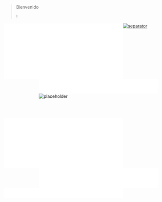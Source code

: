 > Bienvenido 
>  
> 
>  !
 

[<img align="left" width="390" alt="📗 Classic" src="./metrics.classic.svg">](#)
[<img align="right" width="390" alt="🌸 Anilist" src="./metrics.plugin.anilist.svg">](#)
[<img align="right" width="390" height="80" alt="placeholder" src="https://gist.githubusercontent.com/lowlighter/3c6eaedf50273adfb7a510822672f570/raw/placeholder.svg">](#)

[<img align="left" width="390" alt="📅 Isometric calendar" src="./metrics.plugin.isocalendar.svg">](#)
[<img align="right" width="390" alt="📊 Languages indepth" src="./metrics.plugin.languages.indepth.svg">](#)

[<img width="100%" height="1" alt="separator" src="https://gist.githubusercontent.com/lowlighter/3c6eaedf50273adfb7a510822672f570/raw/placeholder.svg">](#)

[<img align="left" width="390" alt="📌 Topics icons" src="./metrics.plugin.topics.icons.svg">](#)
